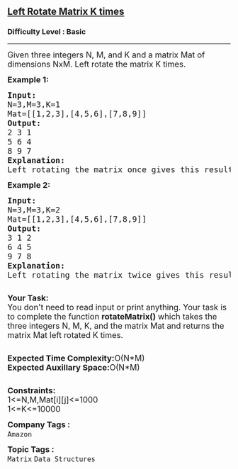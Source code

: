 <h2><a href="https://practice.geeksforgeeks.org/problems/left-rotate-matrix-k-times2351/1">Left Rotate Matrix K times</a></h2><h3>Difficulty Level : Basic</h3><hr><div class="problems_problem_content__Xm_eO"><p><span style="font-size:18px">Given three integers N, M, and K and a matrix Mat of dimensions NxM. Left rotate the matrix K times.</span></p>

<p><strong><span style="font-size:18px">Example 1:</span></strong></p>

<pre><span style="font-size:18px"><strong>Input:</strong>
N=3,M=3,K=1
Mat=[[1,2,3],[4,5,6],[7,8,9]]
<strong>Output:</strong>
2 3 1
5 6 4
8 9 7
<strong>Explanation:</strong>
Left rotating the matrix once gives this result.</span></pre>

<p><strong><span style="font-size:18px">Example 2:</span></strong></p>

<pre><span style="font-size:18px"><strong>Input:</strong>
N=3,M=3,K=2
Mat=[[1,2,3],[4,5,6],[7,8,9]]
<strong>Output:</strong>
3 1 2
6 4 5
9 7 8
<strong>Explanation:</strong>
Left rotating the matrix twice gives this result</span></pre>

<p><br>
<span style="font-size:18px"><strong>Your Task:</strong><br>
You don't need to read input or print anything. Your task is to complete the function <strong>rotateMatrix()</strong> which takes the three integers N, M, K, and the matrix Mat and returns the matrix Mat left rotated K times.</span></p>

<p><br>
<span style="font-size:18px"><strong>Expected Time Complexity:</strong>O(N*M)<br>
<strong>Expected Auxillary Space:</strong>O(N*M)</span></p>

<p><br>
<span style="font-size:18px"><strong>Constraints:</strong><br>
1&lt;=N,M,Mat[i][j]&lt;=1000<br>
1&lt;=K&lt;=10000</span></p>
</div><p><span style=font-size:18px><strong>Company Tags : </strong><br><code>Amazon</code>&nbsp;<br><p><span style=font-size:18px><strong>Topic Tags : </strong><br><code>Matrix</code>&nbsp;<code>Data Structures</code>&nbsp;
